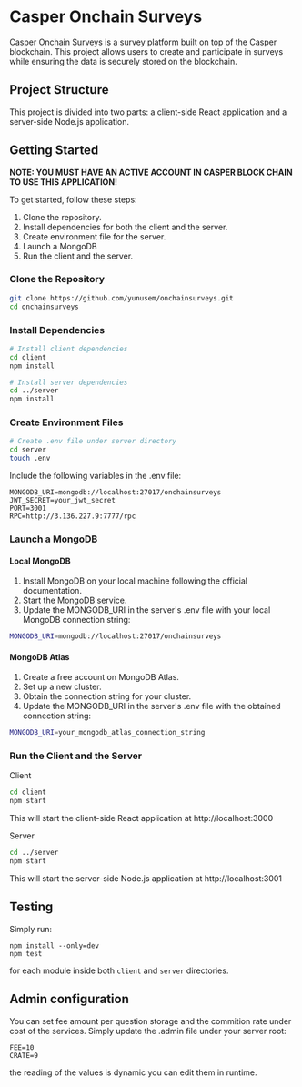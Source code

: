 # Casper Onchain Surveys

Casper Onchain Surveys is a survey platform built on top of the Casper blockchain. This project allows users to create and participate in surveys while ensuring the data is securely stored on the blockchain.

## Project Structure

This project is divided into two parts: a client-side React application and a server-side Node.js application.

## Getting Started

**NOTE: YOU MUST HAVE AN ACTIVE ACCOUNT IN CASPER BLOCK CHAIN TO USE THIS APPLICATION!**

To get started, follow these steps:

1. Clone the repository.
2. Install dependencies for both the client and the server.
3. Create environment file for the server.
4. Launch a MongoDB
5. Run the client and the server.

### Clone the Repository

```bash
git clone https://github.com/yunusem/onchainsurveys.git
cd onchainsurveys
```

### Install Dependencies
```bash
# Install client dependencies
cd client
npm install

# Install server dependencies
cd ../server
npm install
```

### Create Environment Files
```bash
# Create .env file under server directory
cd server
touch .env
```

Include the following variables in the .env file:

```
MONGODB_URI=mongodb://localhost:27017/onchainsurveys
JWT_SECRET=your_jwt_secret
PORT=3001
RPC=http://3.136.227.9:7777/rpc
```
### Launch a MongoDB
#### Local MongoDB
1. Install MongoDB on your local machine following the official documentation.
2. Start the MongoDB service.
3. Update the MONGODB_URI in the server's .env file with your local MongoDB connection string:
```bash
MONGODB_URI=mongodb://localhost:27017/onchainsurveys
```
#### MongoDB Atlas
1. Create a free account on MongoDB Atlas.
2. Set up a new cluster.
3. Obtain the connection string for your cluster.
4. Update the MONGODB_URI in the server's .env file with the obtained connection string:
```bash
MONGODB_URI=your_mongodb_atlas_connection_string
```

### Run the Client and the Server
Client
```bash
cd client
npm start
```
This will start the client-side React application at http://localhost:3000

Server
```bash
cd ../server
npm start
```
This will start the server-side Node.js application at http://localhost:3001

## Testing

Simply run:

```
npm install --only=dev
npm test
```

for each module inside both `client` and `server` directories.

## Admin configuration

You can set fee amount per question storage and the commition rate under cost of the services. Simply update the .admin file under your server root:

```
FEE=10
CRATE=9
```

the reading of the values is dynamic you can edit them in runtime.
